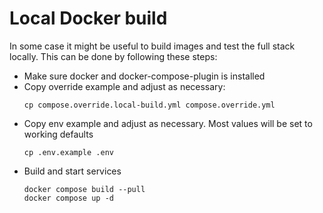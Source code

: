 # Local Docker build

In some case it might be useful to build images and test the full stack locally. This
can be done by following these steps:

- Make sure docker and docker-compose-plugin is installed
- Copy override example and adjust as necessary:
  ```shell
  cp compose.override.local-build.yml compose.override.yml
  ```
- Copy env example and adjust as necessary. Most values will be set to working
  defaults
  ```shell
  cp .env.example .env
  ```
- Build and start services
  ```shell
  docker compose build --pull
  docker compose up -d
  ```
